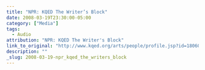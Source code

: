 ```yaml
---
title: "NPR: KQED The Writer’s Block"
date: 2008-03-19T23:30:00-05:00
category: ["Media"]
tags:
  - Audio
attribution: "NPR: KQED The Writer's Block"
link_to_original: "http://www.kqed.org/arts/people/profile.jsp?id=18060"
description: ""
_slug: 2008-03-19-npr_kqed_the_writers_block
---
```

